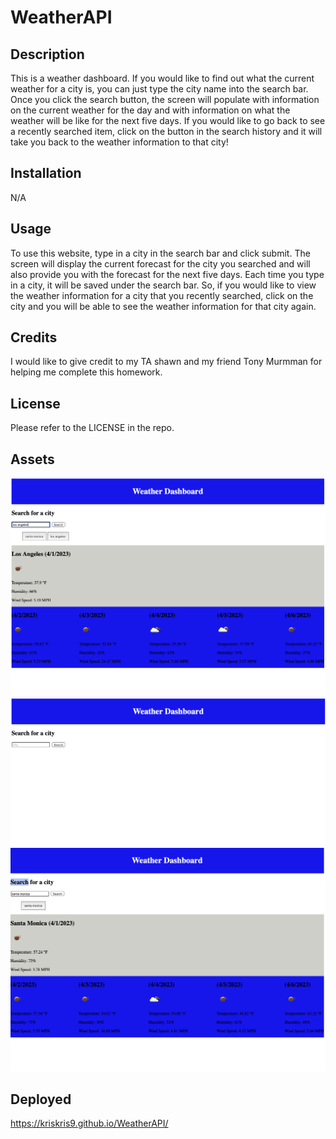 # WeatherAPI
## Description

This is a weather dashboard. If you would like to find out what the current weather for a city is, you can just type the city name into the search bar. Once you click the search button, the screen will populate with information on the current weather for the day and with information on what the weather will be like for the next five days. If you would like to go back to see a recently searched item, click on the button in the search history and it will take you back to the weather information to that city!

## Installation

N/A

## Usage

To use this website, type in a city in the search bar and click submit. The screen will display the current forecast for the city you searched and will also provide you with the forecast for the next five days. Each time you type in a city, it will be saved under the search bar. So, if you would like to view the weather information for a city that you recently searched, click on the city and you will be able to see the weather information for that city again. 
## Credits

I would like to give credit to my TA shawn and my friend Tony Murmman for helping me complete this homework. 
## License

Please refer to the LICENSE in the repo.

## Assets

![alt](./assets/screenshots/1.png)
![alt](/assets/screenshots/2.png)
![alt](./assets/screenshots/3.png)

## Deployed

https://kriskris9.github.io/WeatherAPI/
